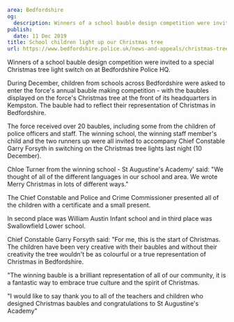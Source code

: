 ```yaml
area: Bedfordshire
og:
  description: Winners of a school bauble design competition were invited to a special Christmas tree light switch on at Bedfordshire Police HQ.
publish:
  date: 11 Dec 2019
title: School children light up our Christmas tree
url: https://www.bedfordshire.police.uk/news-and-appeals/christmas-tree-lights-dec19
```

Winners of a school bauble design competition were invited to a special Christmas tree light switch on at Bedfordshire Police HQ.

During December, children from schools across Bedfordshire were asked to enter the force's annual bauble making competition - with the baubles displayed on the force's Christmas tree at the front of its headquarters in Kempston. The bauble had to reflect their representation of Christmas in Bedfordshire.

The force received over 20 baubles, including some from the children of police officers and staff. The winning school, the winning staff member's child and the two runners up were all invited to accompany Chief Constable Garry Forsyth in switching on the Christmas tree lights last night (10 December).

Chloe Turner from the winning school - St Augustine's Academy' said: "We thought of all of the different languages in our school and area. We wrote Merry Christmas in lots of different ways."

The Chief Constable and Police and Crime Commissioner presented all of the children with a certificate and a small present.

In second place was William Austin Infant school and in third place was Swallowfield Lower school.

Chief Constable Garry Forsyth said: "For me, this is the start of Christmas. The children have been very creative with their baubles and without their creativity the tree wouldn't be as colourful or a true representation of Christmas in Bedfordshire.

"The winning bauble is a brilliant representation of all of our community, it is a fantastic way to embrace true culture and the spirit of Christmas.

"I would like to say thank you to all of the teachers and children who designed Christmas baubles and congratulations to St Augustine's Academy"
